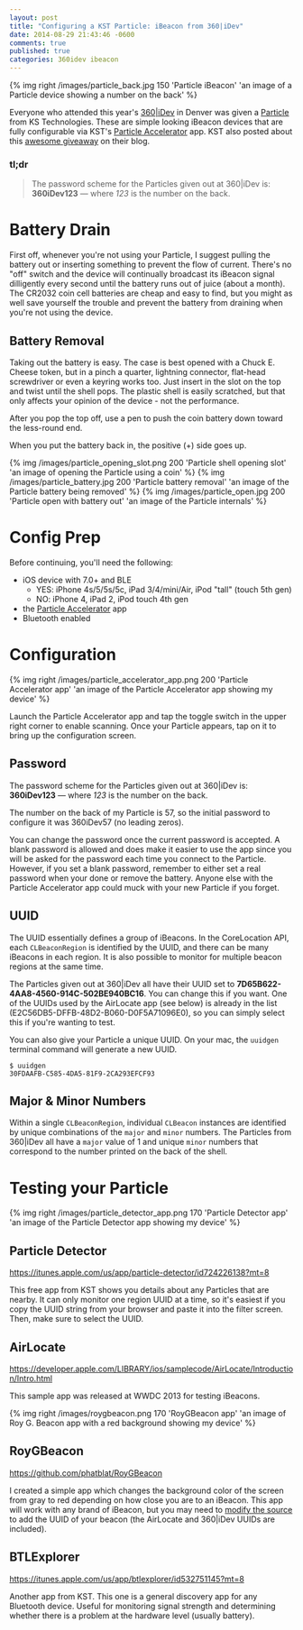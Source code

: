 ```yaml
---
layout: post
title: "Configuring a KST Particle: iBeacon from 360|iDev"
date: 2014-08-29 21:43:46 -0600
comments: true
published: true
categories: 360idev ibeacon
---
```


{% img right /images/particle_back.jpg 150 'Particle iBeacon' 'an image of a Particle device showing a number on the back' %}

Everyone who attended this year's [360|iDev](http://360idev.com) in Denver was given a [Particle](https://kstechnologies.com/particle/) from KS Technologies. These are simple looking iBeacon devices that are fully configurable via KST's [Particle Accelerator](https://itunes.apple.com/us/app/particle-accelerator/id727105504?mt=8) app. KST also posted about this [awesome giveaway](https://kstechnologies.com/free-360idev-ibeacon/) on their blog.

### tl;dr

> The password scheme for the Particles given out at 360|iDev is: **360iDev123** — where _123_ is the number on the back.

<!-- more -->

# Battery Drain

First off, whenever you're not using your Particle, I suggest pulling the battery out or inserting something to prevent the flow of current. There's no "off" switch and the device will continually broadcast its iBeacon signal dilligently every second until the battery runs out of juice (about a month). The CR2032 coin cell batteries are cheap and easy to find, but you might as well save yourself the trouble and prevent the battery from draining when you're not using the device.

## Battery Removal

Taking out the battery is easy. The case is best opened with a Chuck E. Cheese token, but in a pinch a quarter, lightning connector, flat-head screwdriver or even a keyring works too. Just insert in the slot on the top and twist until the shell pops. The plastic shell is easily scratched, but that only affects your opinion of the device - not the performance.

After you pop the top off, use a pen to push the coin battery down toward the less-round end.

When you put the battery back in, the positive (+) side goes up.

{% img /images/particle_opening_slot.png 200 'Particle shell opening slot' 'an image of opening the Particle using a coin' %}
{% img /images/particle_battery.jpg 200 'Particle battery removal' 'an image of the Particle battery being removed' %}
{% img /images/particle_open.jpg 200 'Particle open with battery out' 'an image of the Particle internals' %}

# Config Prep

Before continuing, you'll need the following:

* iOS device with 7.0+ and BLE
  * YES: iPhone 4s/5/5s/5c, iPad 3/4/mini/Air, iPod "tall" (touch 5th gen)
  * NO: iPhone 4, iPad 2, iPod touch 4th gen
* the [Particle Accelerator](https://itunes.apple.com/us/app/particle-accelerator/id727105504?mt=8) app
* Bluetooth enabled

# Configuration

{% img right /images/particle_accelerator_app.png 200 'Particle Accelerator app' 'an image of the Particle Accelerator app showing my device' %}

Launch the Particle Accelerator app and tap the toggle switch in the upper right corner to enable scanning. Once your Particle appears, tap on it to bring up the configuration screen.

## Password

The password scheme for the Particles given out at 360|iDev is: **360iDev123** — where _123_ is the number on the back.

The number on the back of my Particle is 57, so the initial password to configure it was 360iDev57 (no leading zeros).

You can change the password once the current password is accepted. A blank password is allowed and does make it easier to use the app since you will be asked for the password each time you connect to the Particle. However, if you set a blank password, remember to either set a real password when your done or remove the battery. Anyone else with the Particle Accelerator app could muck with your new Particle if you forget.

## UUID

The UUID essentially defines a group of iBeacons. In the CoreLocation API, each `CLBeaconRegion` is identified by the UUID, and there can be many iBeacons in each region. It is also possible to monitor for multiple beacon regions at the same time.

The Particles given out at 360|iDev all have their UUID set to **7D65B622-4AA8-4560-914C-502BE940BC16**. You can change this if you want. One of the UUIDs used by the AirLocate app (see below) is already in the list (E2C56DB5-DFFB-48D2-B060-D0F5A71096E0), so you can simply select this if you're wanting to test.

You can also give your Particle a unique UUID. On your mac, the `uuidgen` terminal command will generate a new UUID.

```
$ uuidgen                                                                                            
30FDAAFB-C585-4DA5-81F9-2CA293EFCF93
```

## Major & Minor Numbers

Within a single `CLBeaconRegion`, individual `CLBeacon` instances are identified by unique combinations of the `major` and `minor` numbers. The Particles from 360|iDev all have a `major` value of 1 and unique `minor` numbers that correspond to the number printed on the back of the shell.

# Testing your Particle

{% img right /images/particle_detector_app.png 170 'Particle Detector app' 'an image of the Particle Detector app showing my device' %}

## Particle Detector

https://itunes.apple.com/us/app/particle-detector/id724226138?mt=8

This free app from KST shows you details about any Particles that are nearby. It can only monitor one region UUID at a time, so it's easiest if you copy the UUID string from your browser and paste it into the filter screen. Then, make sure to select the UUID.

## AirLocate

https://developer.apple.com/LIBRARY/ios/samplecode/AirLocate/Introduction/Intro.html

This sample app was released at WWDC 2013 for testing iBeacons.

{% img right /images/roygbeacon.png 170 'RoyGBeacon app' 'an image of Roy G. Beacon app with a red background showing my device' %}

## RoyGBeacon

https://github.com/phatblat/RoyGBeacon

I created a simple app which changes the background color of the screen from gray to red depending on how close you are to an iBeacon. This app will work with any brand of iBeacon, but you may need to [modify the source](https://github.com/phatblat/RoyGBeacon/blob/master/RoyGBeacon/RGBMainViewController.m#L41) to add the UUID of your beacon (the AirLocate and 360|iDev UUIDs are included).

## BTLExplorer

https://itunes.apple.com/us/app/btlexplorer/id532751145?mt=8

Another app from KST. This one is a general discovery app for any Bluetooth device. Useful for monitoring signal strength and determining whether there is a problem at the hardware level (usually battery).

